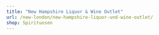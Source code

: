 ```yaml
---
title: "New Hampshire Liquor & Wine Outlet"
url: /new-london/new-hampshire-liquor-und-wine-outlet/
shop: Spirituosen
---
```

